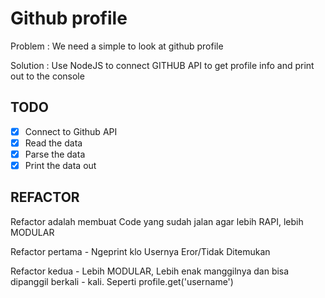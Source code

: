 # Github profile

Problem : We need a simple to look at github profile

Solution : Use NodeJS to connect GITHUB API to get profile info and print out to the console

## TODO

*[x] Connect to Github API
*[x] Read the data
*[x] Parse the data
*[x] Print the data out

## REFACTOR

Refactor adalah membuat Code yang sudah jalan agar lebih RAPI, lebih MODULAR

Refactor pertama - Ngeprint klo Usernya Eror/Tidak Ditemukan

Refactor kedua - Lebih MODULAR, Lebih enak manggilnya dan bisa dipanggil berkali - kali. Seperti profile.get('username')
